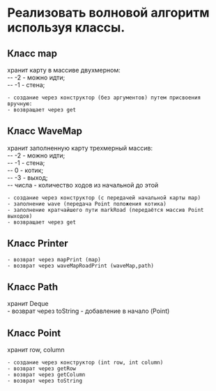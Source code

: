 # Реализовать волновой алгоритм используя классы.

## Класс map  
хранит карту в массиве двухмерном:    
    -- -2 - можно идти;  
    -- -1 - стена;  
    
    - создание через конструктор (без аргументов) путем присвоения вручную:  
    - возвращает через get

## Класс WaveMap
хранит заполненную карту трехмерный массив:  
    -- -2 - можно идти;  
    -- -1 - стена;  
    -- 0 - котик;  
    -- -3 - выход;  
    -- числа - количество ходов из начальной до этой  
   
    - создание через конструктор (с передачей начальной карты map)
    - заполнение wave (передача Point положения котика)
    - заполнение кратчайшего пути markRoad (передаётся массив Point выходов)
    - возвращает через get

## Класс Printer
    - возврат через mapPrint (map)
    - возврат через waveMapRoadPrint (waveMap,path)

## Класс Path  
хранит Deque <Point>  
    - возврат через toString
    - добавление в начало (Point)

## Класс Point  
хранит row, column  

    - создание через конструктор (int row, int column)
    - возврат через getRow
    - возврат через getColumn
    - возврат через toString


